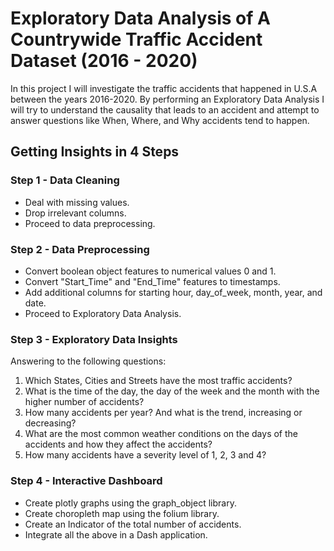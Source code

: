# Exploratory Data Analysis of A Countrywide Traffic Accident Dataset (2016 - 2020)
In this project I will investigate the traffic accidents that happened in U.S.A between the years 2016-2020. By performing an Exploratory Data Analysis I will try to understand the causality that leads to an accident and attempt to answer questions like When, Where, and Why accidents tend to happen.

## Getting Insights in 4 Steps

### Step 1 - Data Cleaning
* Deal with missing values.
* Drop irrelevant columns.
* Proceed to data preprocessing.

### Step 2 - Data Preprocessing
* Convert boolean object features to numerical values 0 and 1.
* Convert "Start_Time" and "End_Time" features to timestamps.
* Add additional columns for starting hour, day_of_week, month, year, and date.
* Proceed to Exploratory Data Analysis.

### Step 3 - Exploratory Data Insights
Answering to the following questions:
1. Which States, Cities and Streets have the most traffic accidents?
2. What is the time of the day, the day of the week and the month with the higher number of accidents?
3. How many accidents per year? And what is the trend, increasing or decreasing?
4. What are the most common weather conditions on the days of the accidents and how they affect the accidents?
5. How many accidents have a severity level of 1, 2, 3 and 4?

### Step 4 - Interactive Dashboard
* Create plotly graphs using the graph_object library.
* Create choropleth map using the folium library.
* Create an Indicator of the total number of accidents.
* Integrate all the above in a Dash application. 
